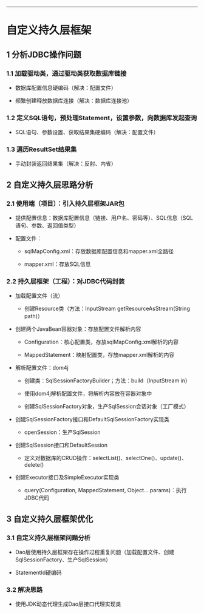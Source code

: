 ------



# 自定义持久层框架

## 1 分析JDBC操作问题

### 1.1 加载驱动类，通过驱动类获取数据库链接

- 数据库配置信息硬编码（解决：配置文件）

- 频繁创建释放数据库连接（解决：数据库连接池）

### 1.2 定义SQL语句，预处理Statement，设置参数，向数据库发起查询

- SQL语句、参数设置、获取结果集硬编码（解决：配置文件）

### 1.3 遍历ResultSet结果集

- 手动封装返回结果集（解决：反射、内省）

## 2 自定义持久层思路分析

### 2.1 使用端（项目）：引入持久层框架JAR包

- 提供配置信息：数据库配置信息（链接、用户名、密码等）、SQL信息（SQL语句、参数、返回值类型）

- 配置文件：

   - sqlMapConfig.xml：存放数据库配置信息和mapper.xml全路径
   
   - mapper.xml：存放SQL信息

### 2.2 持久层框架（工程）：对JDBC代码封装

- 加载配置文件（流）

    - 创建Resource类（方法：InputStream getResourceAsStream(String path)）
    
- 创建两个JavaBean容器对象：存放配置文件解析内容

    - Configuration：核心配置类，存放sqlMapConfig.xml解析的内容
  
    - MappedStatement：映射配置类，存放mapper.xml解析的内容
      
- 解析配置文件：dom4j
    
    - 创建类：SqlSessionFactoryBuilder；方法：build（InputStream in）
      
    - 使用dom4j解析配置文件，将解析内容放在容器对象中
      
    - 创建SqlSessionFactory对象，生产SqlSession会话对象（工厂模式）
      
- 创建SqlSessionFactory接口和DefaultSqlSessionFactory实现类
    
    - openSession：生产SqlSession
      
- 创建SqlSession接口和DefaultSession
    
    - 定义对数据库的CRUD操作：selectList()、selectOne()、update()、delete()
      
- 创建Executor接口及SimpleExecutor实现类
    
    - query(Configuration, MappedStatement, Object... params)：执行JDBC代码

## 3 自定义持久层框架优化

### 3.1 自定义持久层框架问题分析

- Dao层使用持久层框架存在操作过程重复问题（加载配置文件、创建SqlSessionFactory、生产SqlSession）

- StatementId硬编码

### 3.2 解决思路

- 使用JDK动态代理生成Dao层接口代理实现类